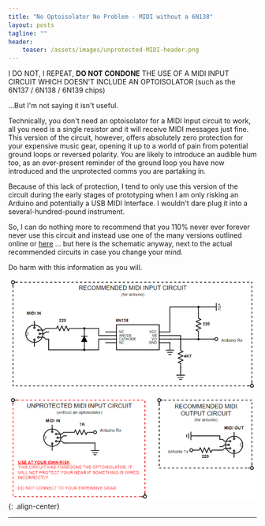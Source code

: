 ```yaml
---
title: "No Optoisolator No Problem - MIDI without a 6N138"
layout: posts
tagline: ""
header:
    teaser: /assets/images/unprotected-MIDI-header.png
---
```


I DO NOT, I REPEAT, **DO NOT CONDONE** THE USE OF A MIDI INPUT CIRCUIT WHICH DOESN'T INCLUDE AN OPTOISOLATOR (such as the 6N137 / 6N138 / 6N139 chips)

...But I'm not saying it isn't useful.

Technically, you don't need an optoisolator for a MIDI Input circuit to work, all you need is a single resistor and it will receive MIDI messages just fine. This version of the circuit, however, offers absolutely zero protection for your expensive music gear, opening it up to a world of pain from potential ground loops or reversed polarity. You are likely to introduce an audible hum too, as an ever-present reminder of the ground loop you have now introduced and the unprotected comms you are partaking in.

Because of this lack of protection, I tend to only use this version of the circuit during the early stages of prototyping when I am only risking an Arduino and potentially a USB MIDI Interface. I wouldn't dare plug it into a several-hundred-pound instrument.

So, I can do nothing more to recommend that you 110% never ever forever never use this circuit and instead use one of the many versions outlined online or [here](/midi-input-with-6n137-6n138-or-6n139/) ... but here is the schematic anyway, next to the actual recommended circuits in case you change your mind.

Do harm with this information as you will.

![](../assets/images/unprotected-MIDI.png){: .align-center}
***
